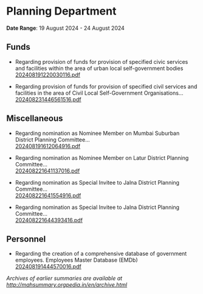 # Planning Department

**Date Range**: 19 August 2024 - 24 August 2024


## Funds
- Regarding provision of funds for provision of specified civic services and facilities within the area of urban local self-government bodies\
  [202408191220030116.pdf](https://gr.maharashtra.gov.in/Site/Upload/Government%20Resolutions/English/202408191220030116.pdf)

- Regarding provision of funds for provision of specified civil services and facilities in the area of Civil Local Self-Government Organisations...\
  [202408231446561516.pdf](https://gr.maharashtra.gov.in/Site/Upload/Government%20Resolutions/English/202408231446561516.pdf)

## Miscellaneous
- Regarding nomination as Nominee Member on Mumbai Suburban District Planning Committee...\
  [202408191612064916.pdf](https://gr.maharashtra.gov.in/Site/Upload/Government%20Resolutions/English/202408191612064916.pdf)

- Regarding nomination as Nominee Member on Latur District Planning Committee...\
  [202408221641137016.pdf](https://gr.maharashtra.gov.in/Site/Upload/Government%20Resolutions/English/202408221641137016.pdf)

- Regarding nomination as Special Invitee to Jalna District Planning Committee...\
  [202408221641554916.pdf](https://gr.maharashtra.gov.in/Site/Upload/Government%20Resolutions/English/202408221641554916.pdf)

- Regarding nomination as Special Invitee to Jalna District Planning Committee...\
  [202408221644393416.pdf](https://gr.maharashtra.gov.in/Site/Upload/Government%20Resolutions/English/202408221644393416.pdf)

## Personnel
- Regarding the creation of a comprehensive database of government employees. Employees Master Database (EMDb)\
  [202408191444570016.pdf](https://gr.maharashtra.gov.in/Site/Upload/Government%20Resolutions/English/202408191444570016.pdf)


*Archives of earlier summaries are available at http://mahsummary.orgpedia.in/en/archive.html*